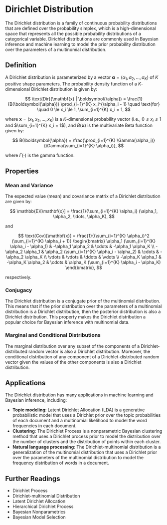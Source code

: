 # Dirichlet Distribution

The Dirichlet distribution is a family of continuous probability distributions that are defined over the probability simplex, which is a high-dimensional space that represents all the possible probability distributions of a categorical variable. Dirichlet distributions are commonly used in Bayesian inference and machine learning to model the prior probability distribution over the parameters of a multinomial distribution.

## Definition

A Dirichlet distribution is parameterized by a vector $\boldsymbol{\alpha} = (\alpha_1, \alpha_2, \ldots, \alpha_K)$ of $K$ positive shape parameters. The probability density function of a $K$-dimensional Dirichlet distribution is given by:

$$
\text{Dir}(\mathbf{x} | \boldsymbol{\alpha}) = \frac{1}{B(\boldsymbol{\alpha})} \prod_{i=1}^{K} x_i^{\alpha_i - 1} \quad \text{for} \quad 0 \le x_i \le 1, \sum_{i=1}^{K} x_i = 1,
$$

where $\mathbf{x} = (x_1, x_2, \ldots, x_K)$ is a $K$-dimensional probability vector (i.e., $0 \le x_i \le 1$ and $\sum_{i=1}^{K} x_i = 1$), and $B(\boldsymbol{\alpha})$ is the multivariate Beta function given by:

$$
B(\boldsymbol{\alpha}) = \frac{\prod_{i=1}^{K} \Gamma(\alpha_i)}{\Gamma(\sum_{i=1}^{K} \alpha_i)},
$$

where $\Gamma(\cdot)$ is the gamma function.

## Properties

### Mean and Variance

The expected value (mean) and covariance matrix of a Dirichlet distribution are given by:

$$
\mathbb{E}[\mathbf{x}] = \frac{1}{\sum_{i=1}^{K} \alpha_i} (\alpha_1, \alpha_2, \ldots, \alpha_K),
$$

and

$$
\text{Cov}[\mathbf{x}] = \frac{1}{(\sum_{i=1}^{K} \alpha_i)^2 (\sum_{i=1}^{K} \alpha_i + 1)} \begin{bmatrix} \alpha_1 (\sum_{i=1}^{K} \alpha_i - \alpha_1) & -\alpha_1 \alpha_2 & \cdots & -\alpha_1 \alpha_K \\ -\alpha_2 \alpha_1 & \alpha_2 (\sum_{i=1}^{K} \alpha_i - \alpha_2) & \cdots & -\alpha_2 \alpha_K \\ \vdots & \vdots & \ddots & \vdots \\ -\alpha_K \alpha_1 & -\alpha_K \alpha_2 & \cdots & \alpha_K (\sum_{i=1}^{K} \alpha_i - \alpha_K) \end{bmatrix},
$$

respectively.

### Conjugacy

The Dirichlet distribution is a conjugate prior of the multinomial distribution. This means that if the prior distribution over the parameters of a multinomial distribution is a Dirichlet distribution, then the posterior distribution is also a Dirichlet distribution. This property makes the Dirichlet distribution a popular choice for Bayesian inference with multinomial data.

### Marginal and Conditional Distributions

The marginal distribution over any subset of the components of a Dirichlet-distributed random vector is also a Dirichlet distribution. Moreover, the conditional distribution of any component of a Dirichlet-distributed random vector given the values of the other components is also a Dirichlet distribution.

## Applications

The Dirichlet distribution has many applications in machine learning and Bayesian inference, including:

- **Topic modeling**: Latent Dirichlet Allocation (LDA) is a generative probabilistic model that uses a Dirichlet prior over the topic probabilities of each document and a multinomial likelihood to model the word frequencies in each document.
- **Clustering**: The Dirichlet Process is a nonparametric Bayesian clustering method that uses a Dirichlet process prior to model the distribution over the number of clusters and the distribution of points within each cluster.
- **Natural language processing**: The Dirichlet-multinomial distribution is a generalization of the multinomial distribution that uses a Dirichlet prior over the parameters of the multinomial distribution to model the frequency distribution of words in a document.

## Further Readings

- Dirichlet Process
- Dirichlet-multinomial Distribution
- Latent Dirichlet Allocation
- Hierarchical Dirichlet Process
- Bayesian Nonparametrics
- Bayesian Model Selection
